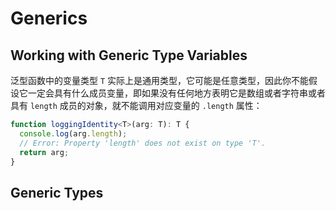 # Generics

## Working with Generic Type Variables

泛型函数中的变量类型 `T` 实际上是通用类型，它可能是任意类型，因此你不能假设它一定会具有什么成员变量，即如果没有任何地方表明它是数组或者字符串或者具有 `length` 成员的对象，就不能调用对应变量的 `.length` 属性：

```ts
function loggingIdentity<T>(arg: T): T {
  console.log(arg.length);
  // Error: Property 'length' does not exist on type 'T'.
  return arg;
}
```

## Generic Types
